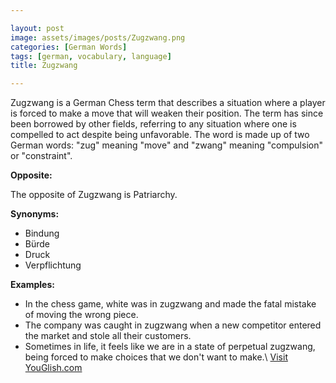 ```yaml
---

layout: post
image: assets/images/posts/Zugzwang.png
categories: [German Words]
tags: [german, vocabulary, language]
title: Zugzwang

---
```


Zugzwang is a German Chess term that describes a situation where a player is forced to make a move that will weaken their position. The term has since been borrowed by other fields, referring to any situation where one is compelled to act despite being unfavorable. The word is made up of two German words: "zug" meaning "move" and "zwang" meaning "compulsion" or "constraint".

**Opposite:**


The opposite of Zugzwang is Patriarchy.

**Synonyms:**

- Bindung
- Bürde
- Druck
- Verpflichtung

**Examples:**

- In the chess game, white was in zugzwang and made the fatal mistake of moving the wrong piece.
- The company was caught in zugzwang when a new competitor entered the market and stole all their customers.
- Sometimes in life, it feels like we are in a state of perpetual zugzwang, being forced to make choices that we don't want to make.\ <a id="yg-widget-0" class="youglish-widget" data-query="Zugzwang" data-lang="german" data-components="8412" data-auto-start="0" data-bkg-color="theme_light" data-title="How%20to%20pronounce%20Zugzwang%20in%20German"  rel="nofollow" href="https://youglish.com">Visit YouGlish.com</a><script async src="https://youglish.com/public/emb/widget.js" charset="utf-8"></script>